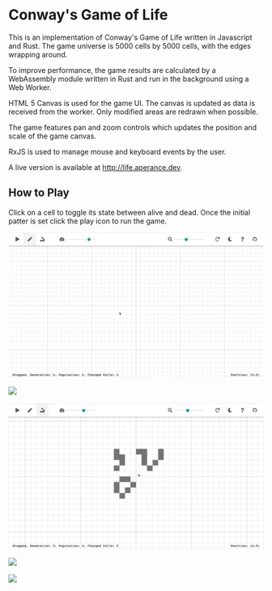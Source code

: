 # Conway's Game of Life

This is an implementation of Conway's Game of Life written in Javascript and Rust. The game universe is 5000 cells by 5000 cells, with the edges wrapping around.

To improve performance, the game results are calculated by a WebAssembly module written in Rust and run in the background using a Web Worker.

HTML 5 Canvas is used for the game UI. The canvas is updated as data is received from the worker. Only modified areas are redrawn when possible.

The game features pan and zoom controls which updates the position and scale of the game canvas.

RxJS is used to manage mouse and keyboard events by the user.

A live version is available at http://life.aperance.dev.

## How to Play

Click on a cell to toggle its state between alive and dead. Once the initial patter is set click the play icon to run the game.

![](examples/manual.gif)

![](examples/pattern.gif)

![](examples/flip_rotate.gif)

![](examples/zoom.gif)

![](examples/p416.gif)
